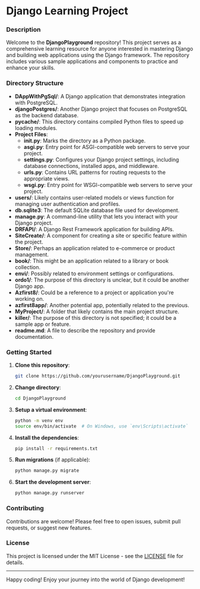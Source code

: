 # Django Learning Project


### Description
Welcome to the **DjangoPlayground** repository! This project serves as a comprehensive learning resource for anyone interested in mastering Django and building web applications using the Django framework. The repository includes various sample applications and components to practice and enhance your skills.

### Directory Structure

- **DAppWithPgSql/**: A Django application that demonstrates integration with PostgreSQL.
- **djangoPostgres/**: Another Django project that focuses on PostgreSQL as the backend database.
- **__pycache__/**: This directory contains compiled Python files to speed up loading modules.
- **Project Files**:
  - **__init__.py**: Marks the directory as a Python package.
  - **asgi.py**: Entry point for ASGI-compatible web servers to serve your project.
  - **settings.py**: Configures your Django project settings, including database connections, installed apps, and middleware.
  - **urls.py**: Contains URL patterns for routing requests to the appropriate views.
  - **wsgi.py**: Entry point for WSGI-compatible web servers to serve your project.
- **users/**: Likely contains user-related models or views function for managing user authentication and profiles.
- **db.sqlite3**: The default SQLite database file used for development.
- **manage.py**: A command-line utility that lets you interact with your Django project.
- **DRFAPI/**: A Django Rest Framework application for building APIs.
- **SiteCreate/**: A component for creating a site or specific feature within the project.
- **Store/**: Perhaps an application related to e-commerce or product management.
- **book/**: This might be an application related to a library or book collection.
- **envi/**: Possibly related to environment settings or configurations.
- **ordo1/**: The purpose of this directory is unclear, but it could be another Django app.
- **Azfirst8/**: Could be a reference to a project or application you're working on.
- **azfirst8app/**: Another potential app, potentially related to the previous.
- **MyProject/**: A folder that likely contains the main project structure.
- **killer/**: The purpose of this directory is not specified; it could be a sample app or feature.
- **readme.md**: A file to describe the repository and provide documentation.

### Getting Started

1. **Clone this repository**:
   ```bash
   git clone https://github.com/yourusername/DjangoPlayground.git
   ```
2. **Change directory**:
   ```bash
   cd DjangoPlayground
   ```
3. **Setup a virtual environment**:
   ```bash
   python -m venv env
   source env/bin/activate  # On Windows, use `env\Scripts\activate`
   ```
4. **Install the dependencies**:
   ```bash
   pip install -r requirements.txt
   ```
5. **Run migrations** (if applicable):
   ```bash
   python manage.py migrate
   ```
6. **Start the development server**:
   ```bash
   python manage.py runserver
   ```

### Contributing
Contributions are welcome! Please feel free to open issues, submit pull requests, or suggest new features.

### License
This project is licensed under the MIT License - see the [LICENSE](LICENSE) file for details.

---
Happy coding! Enjoy your journey into the world of Django development!
